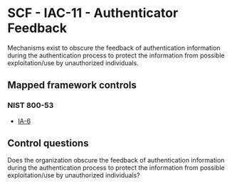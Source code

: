 # SCF - IAC-11 - Authenticator Feedback
Mechanisms exist to obscure the feedback of authentication information during the authentication process to protect the information from possible exploitation/use by unauthorized individuals. 
## Mapped framework controls
### NIST 800-53
- [IA-6](../nist80053/ia-6.md)
  
## Control questions
Does the organization obscure the feedback of authentication information during the authentication process to protect the information from possible exploitation/use by unauthorized individuals? 
  